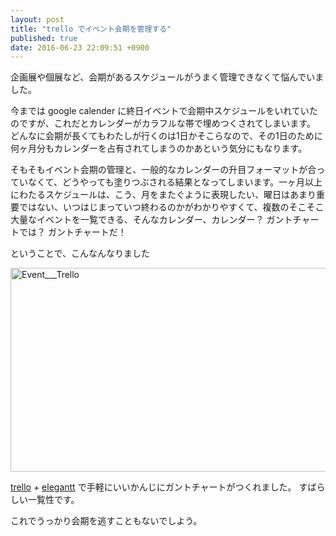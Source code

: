 ```yaml
---
layout: post
title: "trello でイベント会期を管理する"
published: true
date: 2016-06-23 22:09:51 +0900
---
```


企画展や個展など、会期があるスケジュールがうまく管理できなくて悩んでいました。

今までは google calender に終日イベントで会期中スケジュールをいれていたのですが、これだとカレンダーがカラフルな帯で埋めつくされてしまいます。
どんなに会期が長くてもわたしが行くのは1日かそこらなので、その1日のために何ヶ月分もカレンダーを占有されてしまうのかあという気分にもなります。

そもそもイベント会期の管理と、一般的なカレンダーの升目フォーマットが合っていなくて、どうやっても塗りつぶされる結果となってしまいます。一ヶ月以上にわたるスケジュールは、こう、月をまたぐように表現したい、曜日はあまり重要ではない、いつはじまっていつ終わるのかがわかりやすくて、複数のそこそこ大量なイベントを一覧できる、そんなカレンダー、カレンダー？ ガントチャートでは？ ガントチャートだ！

ということで、こんなんなりました

<a data-flickr-embed="true"  href="https://www.flickr.com/photos/goto_fourteen/27780318361/in/dateposted-public/" title="Event___Trello"><img src="https://c2.staticflickr.com/8/7324/27780318361_6c345ec14b_z.jpg" width="640" height="326" alt="Event___Trello"></a><script async src="//embedr.flickr.com/assets/client-code.js" charset="utf-8"></script>

[trello](https://trello.com) + [elegantt](https://elegantt.com) で手軽にいいかんじにガントチャートがつくれました。
すばらしい一覧性です。

これでうっかり会期を逃すこともないでしよう。

